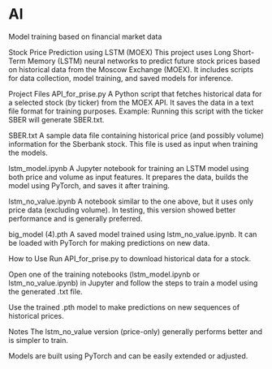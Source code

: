 # AI
Model training based on financial market data


Stock Price Prediction using LSTM (MOEX)
This project uses Long Short-Term Memory (LSTM) neural networks to predict future stock prices based on historical data from the Moscow Exchange (MOEX). It includes scripts for data collection, model training, and saved models for inference.

Project Files
API_for_prise.py
A Python script that fetches historical data for a selected stock (by ticker) from the MOEX API. It saves the data in a text file format for training purposes.
Example: Running this script with the ticker SBER will generate SBER.txt.

SBER.txt
A sample data file containing historical price (and possibly volume) information for the Sberbank stock. This file is used as input when training the models.

lstm_model.ipynb
A Jupyter notebook for training an LSTM model using both price and volume as input features. It prepares the data, builds the model using PyTorch, and saves it after training.

lstm_no_value.ipynb
A notebook similar to the one above, but it uses only price data (excluding volume). In testing, this version showed better performance and is generally preferred.

big_model (4).pth
A saved model trained using lstm_no_value.ipynb. It can be loaded with PyTorch for making predictions on new data.

How to Use
Run API_for_prise.py to download historical data for a stock.

Open one of the training notebooks (lstm_model.ipynb or lstm_no_value.ipynb) in Jupyter and follow the steps to train a model using the generated .txt file.

Use the trained .pth model to make predictions on new sequences of historical prices.

Notes
The lstm_no_value version (price-only) generally performs better and is simpler to train.

Models are built using PyTorch and can be easily extended or adjusted.

